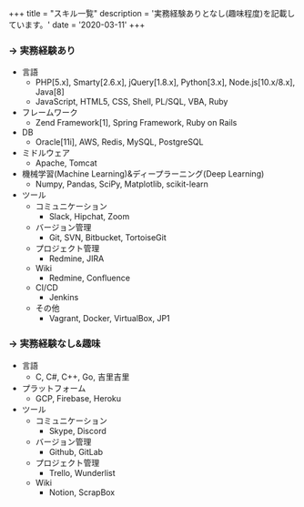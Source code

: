 +++
title = "スキル一覧"
description = '実務経験ありとなし(趣味程度)を記載しています。'
date = '2020-03-11'
+++

### -> 実務経験あり
- 言語
  - PHP[5.x], Smarty[2.6.x], jQuery[1.8.x], Python[3.x], Node.js[10.x/8.x], Java[8]
  - JavaScript, HTML5, CSS, Shell, PL/SQL, VBA, Ruby
- フレームワーク
  - Zend Framework[1], Spring Framework, Ruby on Rails
- DB
  - Oracle[11i], AWS, Redis, MySQL, PostgreSQL
- ミドルウェア
  - Apache, Tomcat
- 機械学習(Machine Learning)&ディープラーニング(Deep Learning)
  - Numpy, Pandas, SciPy, Matplotlib, scikit-learn
- ツール
  - コミュニケーション
    - Slack, Hipchat, Zoom
  - バージョン管理
    - Git, SVN, Bitbucket, TortoiseGit
  - プロジェクト管理
    - Redmine, JIRA
  - Wiki
    - Redmine, Confluence
  - CI/CD
    - Jenkins
  - その他
    - Vagrant, Docker, VirtualBox, JP1

### -> 実務経験なし&趣味
- 言語
  - C, C#, C++, Go, 吉里吉里
- プラットフォーム
  - GCP, Firebase, Heroku
- ツール
  - コミュニケーション
    - Skype, Discord
  - バージョン管理
    - Github, GitLab
  - プロジェクト管理
    - Trello, Wunderlist
  - Wiki
    - Notion, ScrapBox